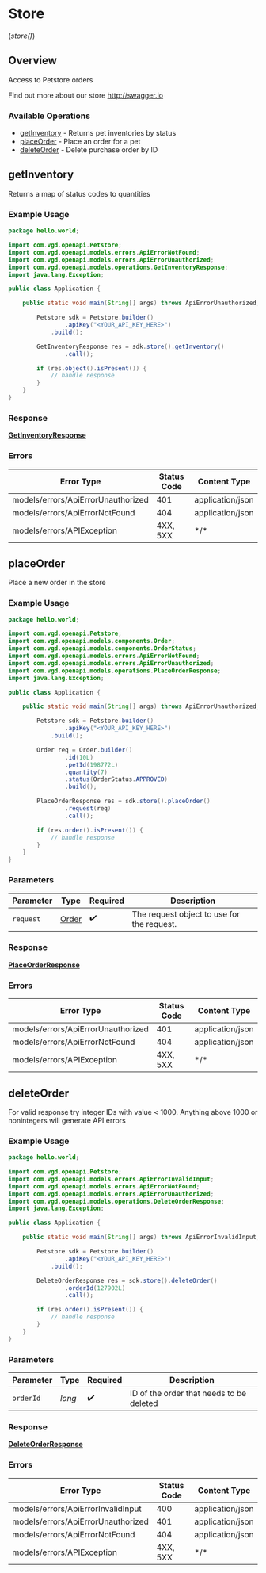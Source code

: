 # Store
(*store()*)

## Overview

Access to Petstore orders

Find out more about our store
<http://swagger.io>

### Available Operations

* [getInventory](#getinventory) - Returns pet inventories by status
* [placeOrder](#placeorder) - Place an order for a pet
* [deleteOrder](#deleteorder) - Delete purchase order by ID

## getInventory

Returns a map of status codes to quantities

### Example Usage

```java
package hello.world;

import com.vgd.openapi.Petstore;
import com.vgd.openapi.models.errors.ApiErrorNotFound;
import com.vgd.openapi.models.errors.ApiErrorUnauthorized;
import com.vgd.openapi.models.operations.GetInventoryResponse;
import java.lang.Exception;

public class Application {

    public static void main(String[] args) throws ApiErrorUnauthorized, ApiErrorNotFound, Exception {

        Petstore sdk = Petstore.builder()
                .apiKey("<YOUR_API_KEY_HERE>")
            .build();

        GetInventoryResponse res = sdk.store().getInventory()
                .call();

        if (res.object().isPresent()) {
            // handle response
        }
    }
}
```

### Response

**[GetInventoryResponse](../../models/operations/GetInventoryResponse.md)**

### Errors

| Error Type                         | Status Code                        | Content Type                       |
| ---------------------------------- | ---------------------------------- | ---------------------------------- |
| models/errors/ApiErrorUnauthorized | 401                                | application/json                   |
| models/errors/ApiErrorNotFound     | 404                                | application/json                   |
| models/errors/APIException         | 4XX, 5XX                           | \*/\*                              |

## placeOrder

Place a new order in the store

### Example Usage

```java
package hello.world;

import com.vgd.openapi.Petstore;
import com.vgd.openapi.models.components.Order;
import com.vgd.openapi.models.components.OrderStatus;
import com.vgd.openapi.models.errors.ApiErrorNotFound;
import com.vgd.openapi.models.errors.ApiErrorUnauthorized;
import com.vgd.openapi.models.operations.PlaceOrderResponse;
import java.lang.Exception;

public class Application {

    public static void main(String[] args) throws ApiErrorUnauthorized, ApiErrorNotFound, Exception {

        Petstore sdk = Petstore.builder()
                .apiKey("<YOUR_API_KEY_HERE>")
            .build();

        Order req = Order.builder()
                .id(10L)
                .petId(198772L)
                .quantity(7)
                .status(OrderStatus.APPROVED)
                .build();

        PlaceOrderResponse res = sdk.store().placeOrder()
                .request(req)
                .call();

        if (res.order().isPresent()) {
            // handle response
        }
    }
}
```

### Parameters

| Parameter                                  | Type                                       | Required                                   | Description                                |
| ------------------------------------------ | ------------------------------------------ | ------------------------------------------ | ------------------------------------------ |
| `request`                                  | [Order](../../models/shared/Order.md)      | :heavy_check_mark:                         | The request object to use for the request. |

### Response

**[PlaceOrderResponse](../../models/operations/PlaceOrderResponse.md)**

### Errors

| Error Type                         | Status Code                        | Content Type                       |
| ---------------------------------- | ---------------------------------- | ---------------------------------- |
| models/errors/ApiErrorUnauthorized | 401                                | application/json                   |
| models/errors/ApiErrorNotFound     | 404                                | application/json                   |
| models/errors/APIException         | 4XX, 5XX                           | \*/\*                              |

## deleteOrder

For valid response try integer IDs with value < 1000. Anything above 1000 or nonintegers will generate API errors

### Example Usage

```java
package hello.world;

import com.vgd.openapi.Petstore;
import com.vgd.openapi.models.errors.ApiErrorInvalidInput;
import com.vgd.openapi.models.errors.ApiErrorNotFound;
import com.vgd.openapi.models.errors.ApiErrorUnauthorized;
import com.vgd.openapi.models.operations.DeleteOrderResponse;
import java.lang.Exception;

public class Application {

    public static void main(String[] args) throws ApiErrorInvalidInput, ApiErrorUnauthorized, ApiErrorNotFound, Exception {

        Petstore sdk = Petstore.builder()
                .apiKey("<YOUR_API_KEY_HERE>")
            .build();

        DeleteOrderResponse res = sdk.store().deleteOrder()
                .orderId(127902L)
                .call();

        if (res.order().isPresent()) {
            // handle response
        }
    }
}
```

### Parameters

| Parameter                                | Type                                     | Required                                 | Description                              |
| ---------------------------------------- | ---------------------------------------- | ---------------------------------------- | ---------------------------------------- |
| `orderId`                                | *long*                                   | :heavy_check_mark:                       | ID of the order that needs to be deleted |

### Response

**[DeleteOrderResponse](../../models/operations/DeleteOrderResponse.md)**

### Errors

| Error Type                         | Status Code                        | Content Type                       |
| ---------------------------------- | ---------------------------------- | ---------------------------------- |
| models/errors/ApiErrorInvalidInput | 400                                | application/json                   |
| models/errors/ApiErrorUnauthorized | 401                                | application/json                   |
| models/errors/ApiErrorNotFound     | 404                                | application/json                   |
| models/errors/APIException         | 4XX, 5XX                           | \*/\*                              |